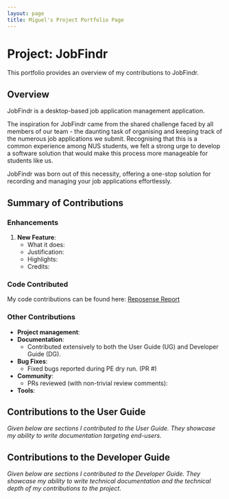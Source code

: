 ```yaml
---
layout: page
title: Miguel's Project Portfolio Page
---
```

# Project: JobFindr

This portfolio provides an overview of my contributions to JobFindr.

## Overview
JobFindr is a desktop-based job application management application. 

The inspiration for JobFindr came from the shared challenge faced by all members of our team - the daunting task of organising and keeping track of the numerous job applications we submit. Recognising that this is a common experience among NUS students, we felt a strong urge to develop a software solution that would make this process more manageable for students like us. 

JobFindr was born out of this necessity, offering a one-stop solution for recording and managing your job applications effortlessly.

## Summary of Contributions

### Enhancements

1. **New Feature**: 
    * What it does: 
    * Justification: 
    * Highlights: 
    * Credits: 

### Code Contributed
My code contributions can be found here: [Reposense Report](https://nus-cs2103-ay2324s1.github.io/tp-dashboard/?search=migfoo02&sort=groupTitle&sortWithin=title&timeframe=commit&mergegroup=&groupSelect=groupByRepos&breakdown=true&checkedFileTypes=docs~functional-code~test-code&since=2023-09-22&tabOpen=true&tabType=authorship&tabAuthor=migfoo02&tabRepo=AY2324S1-CS2103T-W12-3%2Ftp%5Bmaster%5D&authorshipIsMergeGroup=false&authorshipFileTypes=docs~functional-code~test-code&authorshipIsBinaryFileTypeChecked=false&authorshipIsIgnoredFilesChecked=false)

### Other Contributions
* **Project management**:
* **Documentation**:
  * Contributed extensively to both the User Guide (UG) and Developer Guide (DG).
* **Bug Fixes**:
  * Fixed bugs reported during PE dry run. (PR #)
* **Community**:
  * PRs reviewed (with non-trivial review comments): 
* **Tools**:

## Contributions to the User Guide
*Given below are sections I contributed to the User Guide. They showcase my ability to write documentation targeting end-users.*

## Contributions to the Developer Guide
*Given below are sections I contributed to the Developer Guide. They showcase my ability to write technical documentation and the technical depth of my contributions to the project.*
